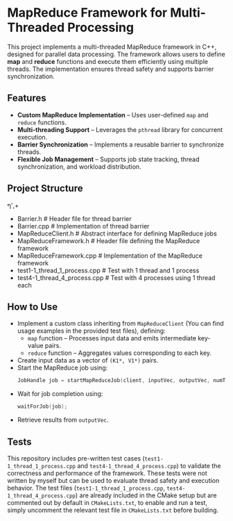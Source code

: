 # MapReduce Framework for Multi-Threaded Processing
This project implements a multi-threaded MapReduce framework in C++, designed for parallel data processing.
The framework allows users to define **map** and **reduce** functions and execute them efficiently using multiple threads. The implementation ensures thread safety and supports barrier synchronization.

## Features
- **Custom MapReduce Implementation** – Uses user-defined `map` and `reduce` functions.
- **Multi-threading Support** – Leverages the `pthread` library for concurrent execution.
- **Barrier Synchronization** – Implements a reusable barrier to synchronize threads.
- **Flexible Job Management** – Supports job state tracking, thread synchronization, and workload distribution.

## Project Structure
ף',+
- Barrier.h                     # Header file for thread barrier
- Barrier.cpp                   # Implementation of thread barrier
- MapReduceClient.h             # Abstract interface for defining MapReduce jobs
- MapReduceFramework.h          # Header file defining the MapReduce framework
- MapReduceFramework.cpp        # Implementation of the MapReduce framework
- test1-1_thread_1_process.cpp  # Test with 1 thread and 1 process
- test4-1_thread_4_process.cpp  # Test with 4 processes using 1 thread each


## How to Use
- Implement a custom class inheriting from `MapReduceClient` (You can find usage examples in the provided test files), defining:
   - `map` function – Processes input data and emits intermediate key-value pairs.
   - `reduce` function – Aggregates values corresponding to each key.
- Create input data as a vector of `(K1*, V1*)` pairs.
- Start the MapReduce job using:
   ```cpp
   JobHandle job = startMapReduceJob(client, inputVec, outputVec, numThreads);
   ```
- Wait for job completion using:
   ```cpp
   waitForJob(job);
   ```
- Retrieve results from `outputVec`.

## Tests
This repository includes pre-written test cases (`test1-1_thread_1_process.cpp` and `test4-1_thread_4_process.cpp`) to validate the correctness and performance of the framework. These tests were not written by myself but can be used to evaluate thread safety and execution behavior.
The test files (`test1-1_thread_1_process.cpp`, `test4-1_thread_4_process.cpp`) are already included in the CMake setup but are commented out by default in `CMakeLists.txt`, to enable and run a test, simply uncomment the relevant test file in `CMakeLists.txt` before building.



